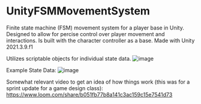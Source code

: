 # UnityFSMMovementSystem

Finite state machine (FSM) movement system for a player base in Unity. Designed to allow for percise control over player movement and interactions. Is built with the character controller as a base. Made with Unity 2021.3.9.f1 

Utilizes scriptable objects for individual state data.
![image](https://github.com/EmmyVoita/UnityFSMMovementSystem/assets/82542924/4e1dcf6d-80c6-46da-96dc-4f1011356c6b)

Example State Data:
![image](https://github.com/EmmyVoita/UnityFSMMovementSystem/assets/82542924/4f44a6c8-ed10-4611-becc-5440822d34c8)

Somewhat relevant video to get an idea of how things work (this was for a sprint update for a game design class):
https://www.loom.com/share/b051fb77b8a141c3ac159c15e7541d73
